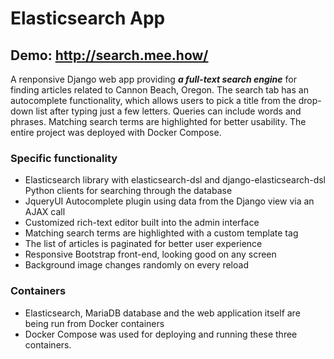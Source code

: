 # Elasticsearch App

## Demo: http://search.mee.how/

A renponsive Django web app providing ***a full-text search engine*** for finding articles related to Cannon Beach, Oregon. The search tab has an autocomplete functionality, which allows users to pick a title from the drop-down list after typing just a few letters. Queries can include words and phrases. Matching search terms are highlighted for better usability. The entire project was deployed with Docker Compose.

### Specific functionality
- Elasticsearch library with elasticsearch-dsl and django-elasticsearch-dsl Python clients for searching through the database
- JqueryUI Autocomplete plugin using data from the Django view via an AJAX call
- Customized rich-text editor built into the admin interface
- Matching search terms are highlighted with a custom template tag
- The list of articles is paginated for better user experience
- Responsive Bootstrap front-end, looking good on any screen
- Background image changes randomly on every reload

### Containers

- Elasticsearch, MariaDB database and the web application itself are being run from Docker containers
- Docker Compose was used for deploying and running these three containers.
